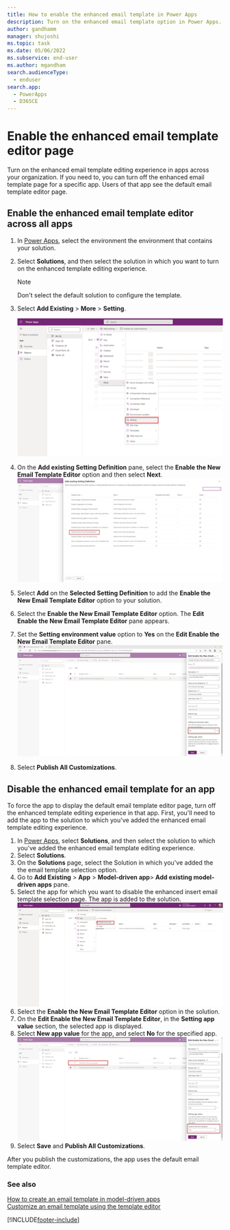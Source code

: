 ```yaml
---
title: How to enable the enhanced email template in Power Apps
description: Turn on the enhanced email template option in Power Apps.
author: gandhamm
manager: shujoshi
ms.topic: task
ms.date: 05/06/2022
ms.subservice: end-user
ms.author: mgandham
search.audienceType: 
  - enduser
search.app: 
  - PowerApps
  - D365CE
---
```


# Enable the enhanced email template editor page

Turn on the enhanced email template editing experience in apps across your organization. If you need to, you can turn off the enhanced email template page for a specific app. Users of that app see the default email template editor page.

## Enable the enhanced email template editor across all apps

1. In [Power Apps](https://make.preview.powerapps.com/), select the environment the environment that contains your solution.
2. Select **Solutions**, and then select the solution in which you want to turn on the enhanced template editing experience.
   > [!NOTE]
   > Don't select the default solution to configure the template.
4. Select **Add Existing** > **More** > **Setting**.

    ![Add a setting to a solution](media/usr_soln_setting.png)
1. On the **Add existing Setting Definition** pane, select the **Enable the New Email Template Editor** option and then select **Next**.
    ![Add the enable email template editor option](media/usr_soln_email_setting.png)
1. Select **Add** on the **Selected Setting Definition** to add the **Enable the New Email Template Editor** option to your solution. 
1. Select the **Enable the New Email Template Editor** option. The **Edit Enable the New Email Template Editor** pane appears.
1. Set the **Setting environment value** option to **Yes** on the **Edit Enable the New Email Template Editor** pane.
    ![Set the variable to yes](media/enable-email-template-option.png)
1. Select **Publish All Customizations**.

## Disable the enhanced email template for an app


To force the app to display the default email template editor page, turn off the enhanced template editing experience in that app. First, you'll need to add the app to the solution to which you've added the enhanced email template editing experience.

1. In [Power Apps](https://make.preview.powerapps.com/), select **Solutions**, and then select the solution to which you've added the enhanced email template editing experience.
2. Select **Solutions**.
1. On the **Solutions** page, select the Solution in which you've added the the email template selection option.
1. Go to **Add Existing** > **App** > **Model-driven app**> **Add existing model-driven apps** pane. 
2. Select the app for which you want to disable the enhanced insert email template selection page. The app is added to the solution. 
    ![Add an app to an existing solution](media/disable-add-app.png)
1. Select the **Enable the New Email Template Editor** option in the solution.
1. On the **Edit Enable the New Email Template Editor**, in the **Setting app value** section, the selected app is displayed. 
1. Select **New app value** for the app, and select **No** for the specified app.
    ![Disable the variable](media/enh_disable_app.png)
1. Select **Save** and **Publish All Customizations**.

After you publish the customizations, the app uses the default email template editor.

### See also

[How to create an email template  in model-driven apps](email-template-create.md)  
[Customize an email template using the template editor](cs-template-options.md)

[!INCLUDE[footer-include](../includes/footer-banner.md)]
